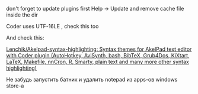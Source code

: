 don't forget to update plugins first
Help -> Update
and remove cache file inside the dir

Coder uses UTF-16LE , check this too

And check this:

[Lenchik/Akelpad-syntax-highlighting: Syntax themes for AkelPad text editor with Coder plugin (AutoHotkey, AviSynth, bash, BibTeX, Grub4Dos, KiXtart, LaTeX, Makefile, nnCron, R, Smarty, plain text and many more other syntax highlighting)](https://github.com/Lenchik/Akelpad-syntax-highlighting)

Не забудь запустить батник и удалить notepad из apps-ов windows store-а